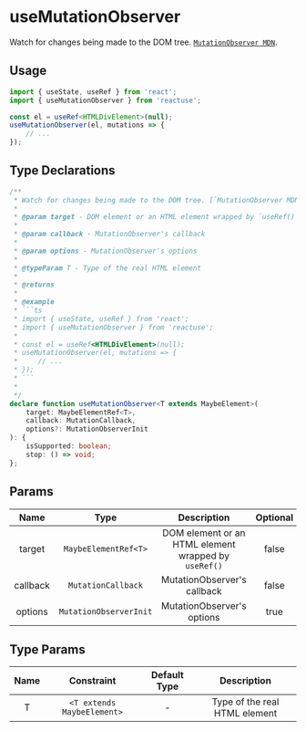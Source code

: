 # useMutationObserver

Watch for changes being made to the DOM tree. [`MutationObserver MDN`](https://developer.mozilla.org/en-US/docs/Web/API/MutationObserver).

## Usage

```ts
import { useState, useRef } from 'react';
import { useMutationObserver } from 'reactuse';

const el = useRef<HTMLDivElement>(null);
useMutationObserver(el, mutations => {
    // ...
});
```

## Type Declarations

````ts
/**
 * Watch for changes being made to the DOM tree. [`MutationObserver MDN`](https://developer.mozilla.org/en-US/docs/Web/API/MutationObserver).
 *
 * @param target - DOM element or an HTML element wrapped by `useRef()`
 *
 * @param callback - MutationObserver's callback
 *
 * @param options - MutationObserver's options
 *
 * @typeParam T - Type of the real HTML element
 *
 * @returns
 *
 * @example
 * ```ts
 * import { useState, useRef } from 'react';
 * import { useMutationObserver } from 'reactuse';
 *
 * const el = useRef<HTMLDivElement>(null);
 * useMutationObserver(el, mutations => {
 *     // ...
 * });
 * ```
 *
 */
declare function useMutationObserver<T extends MaybeElement>(
    target: MaybeElementRef<T>,
    callback: MutationCallback,
    options?: MutationObserverInit
): {
    isSupported: boolean;
    stop: () => void;
};
````

## Params

|   Name   |          Type          |                     Description                      | Optional |
| :------: | :--------------------: | :--------------------------------------------------: | :------: |
|  target  |  `MaybeElementRef<T>`  | DOM element or an HTML element wrapped by `useRef()` |  false   |
| callback |   `MutationCallback`   |             MutationObserver's callback              |  false   |
| options  | `MutationObserverInit` |              MutationObserver's options              |   true   |

## Type Params

| Name |         Constraint         | Default Type |          Description          |
| :--: | :------------------------: | :----------: | :---------------------------: |
|  T   | `<T extends MaybeElement>` |      -       | Type of the real HTML element |

